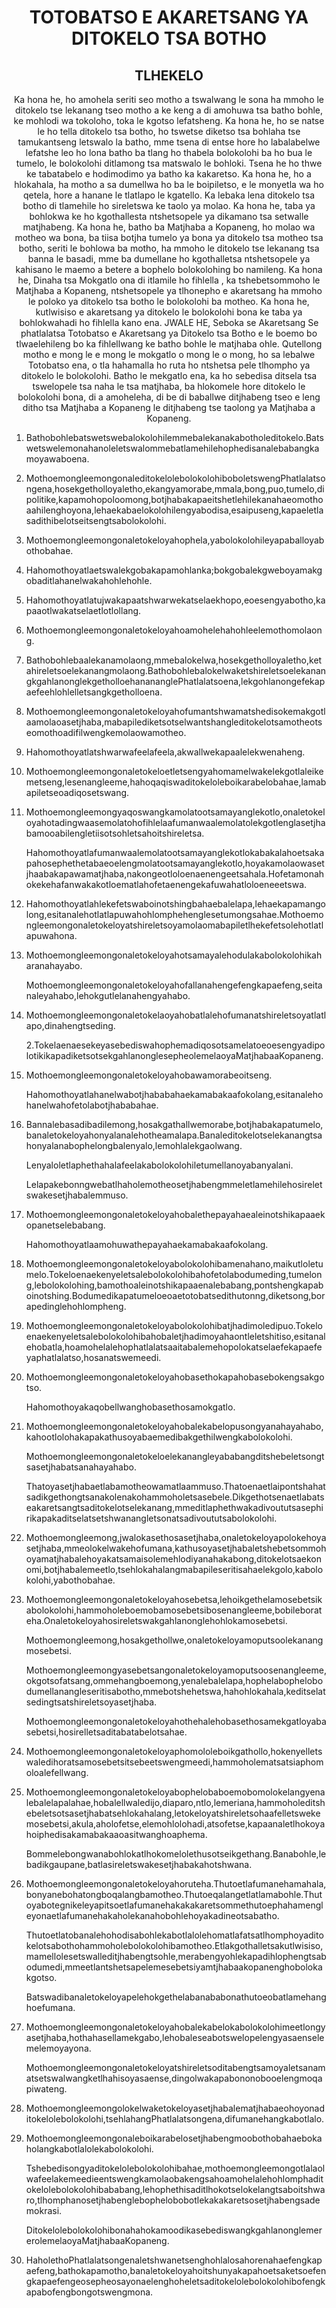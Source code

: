 <h1 align='center'>TOTOBATSO E AKARETSANG YA DITOKELO TSA BOTHO</h1>
<h2 align='center'>TLHEKELO</h2>
<p align='center'>Ka hona he, ho amohela seriti seo motho a tswalwang le sona ha mmoho le ditokelo tse lekanang tseo motho a ke keng a di amohuwa tsa batho bohle, ke mohlodi wa tokoloho, toka le kgotso lefatsheng.
Ka hona he, ho se natse le ho tella ditokelo tsa botho, ho tswetse diketso tsa bohlaha tse tamukantseng letswalo la batho, mme tsena di entse hore ho labalabelwe lefatshe leo ho lona batho ba tlang ho thabela bolokolohi ba ho bua le tumelo, le bolokolohi ditlamong tsa matswalo le bohloki. Tsena he ho thwe ke tabatabelo e hodimodimo ya batho ka kakaretso.
Ka hona he, ho a hlokahala, ha motho a sa dumellwa ho ba le boipiletso, e le monyetla wa ho qetela, hore a hanane le tlatlapo le kgatello. Ka lebaka lena ditokelo tsa botho di tlamehile ho sireletswa ke taolo ya molao.
Ka hona he, taba ya bohlokwa ke ho kgothallesta ntshetsopele ya dikamano tsa setwalle matjhabeng.
Ka hona he, batho ba Matjhaba a Kopaneng, ho molao wa motheo wa bona, ba tiisa botjha tumelo ya bona ya ditokelo tsa motheo tsa botho, seriti le bohlowa ba motho, ha mmoho le ditokelo tse lekanang tsa banna le basadi, mme ba dumellane ho kgothalletsa ntshetsopele ya kahisano le maemo a betere a bophelo bolokolohing bo namileng.
Ka hona he, Dinaha tsa Mokgatlo ona di itlamile ho fihlella , ka tshebetsommoho le Matjhaba a Kopaneng, ntshetsopele ya tlhonepho e akaretsang ha mmoho le poloko ya ditokelo tsa botho le bolokolohi ba motheo.
Ka hona he, kutlwisiso e akaretsang ya ditokelo le bolokolohi bona ke taba ya bohlokwahadi ho fihlella kano ena.
JWALE HE,
Seboka se Akaretsang
Se phatlalatsa Totobatso e Akaretsang ya Ditokelo tsa Botho e le boemo bo tlwaelehileng bo ka fihlellwang ke batho bohle le matjhaba ohle.
Qutellong motho e mong le e mong le mokgatlo o mong le o mong, ho sa lebalwe Totobatso ena, o tla hahamalla ho ruta ho ntshetsa pele tlhompho ya ditokelo le bolokolohi. Batho le mekgatlo ena, ka ho sebedisa ditsela tsa tswelopele tsa naha le tsa matjhaba, ba hlokomele hore ditokelo le bolokolohi bona, di a amoheleha, di be di baballwe ditjhabeng tseo e leng ditho tsa Matjhaba a Kopaneng le ditjhabeng tse taolong ya Matjhaba a Kopaneng.</p>
<ol>
  <li>
    <p>Bathobohlebatswetswebalokolohilemmebalekanakabotholeditokelo.Batswetswelemonahanoleletswalommebatlamehilehophedisanalebabangkamoyawaboena.</p>
  </li>
  <li>
    <p>MothoemongleemongonaleditokelolebolokolohiboboletswengPhatlalatsongena,hosekgetholloyaletho,ekangyamorabe,mmala,bong,puo,tumelo,dipolitike,kapamohopoloomong,botjhabakapaeitshetlehilekanahaeomothoaahilenghoyona,lehaekabaelokolohilengyabodisa,esaipuseng,kapaeletlasadithibelotseitsengtsabolokolohi.</p>
  </li>
  <li>
    <p>Mothoemongleemongonaletokeloyahophela,yabolokolohileyapaballoyabothobahae.</p>
  </li>
  <li>
    <p>Hahomothoyatlaetswalekgobakapamohlanka;bokgobalekgweboyamakgobaditlahanelwakahohlehohle.</p>
  </li>
  <li>
    <p>Hahomothoyatlatujwakapaatshwarwekatselaekhopo,eoesengyabotho,kapaaotlwakatselaetlotlollang.</p>
  </li>
  <li>
    <p>Mothoemongleemongonaletokeloyahoamohelehahohleelemothomolaong.</p>
  </li>
  <li>
    <p>Bathobohlebaalekanamolaong,mmebalokelwa,hosekgetholloyaletho,ketahireletsoelekanangmolaong.BathobohlebalokelwaketshireletsoelekanangkgahlanonglekgetholloehanananglePhatlalatsoena,lekgohlanongefekapaefeehlohlelletsangkgetholloena.</p>
  </li>
  <li>
    <p>Mothoemongleemongonaletokeloyahofumantshwamatshedisokemakgotlaamolaoasetjhaba,mabapilediketsotselwantshangleditokelotsamotheotseomothoadifilwengkemolaowamotheo.</p>
  </li>
  <li>
    <p>Hahomothoyatlatshwarwafeelafeela,akwallwekapaalelekwenaheng.</p>
  </li>
  <li>
    <p>Mothoemongleemongonaletokeloetletsengyahomamelwakelekgotlaleikemetseng,lesenangleeme,hahoqaqiswaditokeloleboikarabelobahae,lamabapiletseoadiqosetswang.</p>
  </li>
  <li>
    <p>Mothoemongleemongyaqoswangkamolatootsamayanglekotlo,onaletokeloyahotadingwaasemolatohofihlelaafumanwaalemolatolekgotlenglasetjhabamooabilengletiisotsohletsahoitshireletsa.</p>
    <p>Hahomothoyatlafumanwaalemolatootsamayanglekotlokabakalahoetsakapahosephethetabaeoelengmolatootsamayanglekotlo,hoyakamolaowasetjhaabakapawamatjhaba,nakongeotloloenaenengeetsahala.Hofetamonahokekehafanwakakotloematlahofetaenengekafuwahatloloeneeetswa.</p>
  </li>
  <li>
    <p>Hahomothoyatlahlekefetswaboinotshingbahaebalelapa,lehaekapamangolong,esitanalehotlatlapuwahohlomphehenglesetumongsahae.Mothoemongleemongonaletokeloyatshireletsoyamolaomabapiletlhekefetsolehotlatlapuwahona.</p>
  </li>
  <li>
    <p>Mothoemongleemongonaletokeloyahotsamayalehodulakabolokolohikaharanahayabo.</p>
    <p>Mothoemongleemongonaletokeloyahofallanahengefengkapaefeng,seitanaleyahabo,lehokgutlelanahengyahabo.</p>
  </li>
  <li>
    <p>Mothoemongleemongonaletokelaoyahobatlalehofumanatshireletsoyatlatlapo,dinahengtseding.</p>
    <p>2.TokelaenaesekeyasebediswahophemadiqosotsamelatoeoesengyadipolotikikapadiketsotsekgahlanonglesepheolemelaoyaMatjhabaaKopaneng.</p>
  </li>
  <li>
    <p>Mothoemongleemongonaletokeloyahobawamorabeoitseng.</p>
    <p>Hahomothoyatlahanelwabotjhababahaekamabakaafokolang,esitanalehohanelwahofetolabotjhababahae.</p>
  </li>
  <li>
    <p>Bannalebasadibadilemong,hosakgathallwemorabe,botjhabakapatumelo,banaletokeloyahonyalanalehotheamalapa.Banaleditokelotselekanangtsahonyalanabophelongbalenyalo,lemohlalekgaolwang.</p>
    <p>Lenyaloletlaphethahalafeelakabolokolohiletumellanoyabanyalani.</p>
    <p>Lelapakebonngwebatlhaholemotheosetjhabengmmeletlamehilehosireletswakesetjhabalemmuso.</p>
  </li>
  <li>
    <p>Mothoemongleemongonaletokeloyahobalethepayahaealeinotshikapaaekopanetselebabang.</p>
    <p>Hahomothoyatlaamohuwathepayahaekamabakaafokolang.</p>
  </li>
  <li>
    <p>Mothoemongleemongonaletokeloyabolokolohibamenahano,maikutloletumelo.Tokeloenaekenyeletsalebolokolohibahofetolabodumeding,tumelong,lebolokolohing,bamothoaleinotshikapaaenalebabang,pontshengkapaboinotshing.Bodumedikapatumeloeoaetotobatsedithutonng,diketsong,borapedinglehohlompheng.</p>
  </li>
  <li>
    <p>Mothoemongleemongonaletokeloyabolokolohibatjhadimoledipuo.Tokeloenaekenyeletsalebolokolohibahobaletjhadimoyahaontleletshitiso,esitanalehobatla,hoamohelalehophatlalatsaaitabalemehopolokatselaefekapaefeyaphatlalatso,hosanatswemeedi.</p>
  </li>
  <li>
    <p>Mothoemongleemongonaletokeloyahobasethokapahobasebokengsakgotso.</p>
    <p>Hahomothoyakaqobellwanghobasethosamokgatlo.</p>
  </li>
  <li>
    <p>Mothoemongleemongonaletokeloyahobalekabelopusongyanahayahabo,kahootlolohakapakathusoyabaemedibakgethilwengkabolokolohi.</p>
    <p>Mothoemongleemongonaletokeloelekanangleyababangditshebeletsongtsasetjhabatsanahayahabo.</p>
    <p>Thatoyasetjhabaetlabamotheowamatlaammuso.Thatoenaetlaipontshahatsadikgethongtsanakolenakohammoholetsasebele.Dikgethotsenaetlabatseakaretsangtsaditokelotselekanang,mmeditlaphethwakadivoututsasephirikapakaditselatsetshwanangletsonatsadivoututsabolokolohi.</p>
  </li>
  <li>
    <p>Mothoemongleemong,jwalokasethosasetjhaba,onaletokeloyapolokehoyasetjhaba,mmeolokelwakehofumana,kathusoyasetjhabaletshebetsommohoyamatjhabalehoyakatsamaisolemehlodiyanahakabong,ditokelotsaekonomi,botjhabalemeetlo,tsehlokahalangmabapileseritisahaelekgolo,kabolokolohi,yabothobahae.</p>
  </li>
  <li>
    <p>Mothoemongleemongonaletokeloyahosebetsa,lehoikgethelamosebetsikabolokolohi,hammoholeboemobamosebetsibosenangleeme,bobileborateha.Onaletokeloyahosireletswakgahlanonglehohlokamosebetsi.</p>
    <p>Mothoemongleemong,hosakgethollwe,onaletokeloyamoputsoolekanangmosebetsi.</p>
    <p>Mothoemongleemongyasebetsangonaletokeloyamoputsoosenangleeme,okgotsofatsang,ommehangboemong,yenalebalelapa,hophelabophelobodumellanangleseritisabotho,mmebotshehetswa,hahohlokahala,keditselatsedingtsatshireletsoyasetjhaba.</p>
    <p>Mothoemongleemongonaletokeloyahothehalehobasethosamekgatloyabasebetsi,hosirelletsaditabatabelotsahae.</p>
  </li>
  <li>
    <p>Mothoemongleemongonaletokeloyaphomololeboikgathollo,hokenyelletswaledihoratsamosebetsitsebeetswengmeedi,hammoholematsatsiaphomoloalefellwang.</p>
  </li>
  <li>
    <p>Mothoemongleemongonaletokeloyabophelobaboemobomolokelangyenalebalelapalahae,hobalellwaledijo,diaparo,ntlo,lemeriana,hammoholeditshebeletsotsasetjhabatsehlokahalang,letokeloyatshireletsohaafelletswekemosebetsi,akula,aholofetse,elemohlolohadi,atsofetse,kapaanaletlhokoyahoiphedisakamabakaaoasitwanghoaphema.</p>
    <p>Bommelebongwanabohlokatlhokomelolethusotseikgethang.Banabohle,lebadikgaupane,batlasireletswakesetjhabakahotshwana.</p>
  </li>
  <li>
    <p>Mothoemongleemongonaletokeloyahoruteha.Thutoetlafumanehamahala,bonyanebohatongboqalangbamotheo.Thutoeqalangetlatlamabohle.Thutoyabotegnikeleyapitsoetlafumanehakakakaretsommethutoephahamengleyonaetlafumanehakaholekanahobohlehoyakadineotsabatho.</p>
    <p>Thutoetlatobanalehohodisabohlekabotlalolehomatlafatsatlhomphoyaditokelotsabothohammoholebolokolohibamotheo.Etlakgothalletsakutlwisiso,mamellolesetswalleditjhabengtsohle,merabengyohlekapadihlophengtsabodumedi,mmeetlantshetsapelemesebetsiyamtjhabaakopanenghobolokakgotso.</p>
    <p>Batswadibanaletokeloyapelehokgethelabanababonathutoeobatlamehanghoefumana.</p>
  </li>
  <li>
    <p>Mothoemongleemongonaletokeloyahobalekabelokabolokolohimeetlongyasetjhaba,hothahasellamekgabo,lehobaleseabotswelopelengyasaenselemelemoyayona.</p>
    <p>Mothoemongleemongonaletokeloyatshireletsoditabengtsamoyaletsanamatsetswalwangketlhahisoyasaense,dingolwakapabononobooelengmoqapiwateng.</p>
  </li>
  <li>
    <p>Mothoemongleemongolokelwaketokeloyasetjhabalematjhabaeohoyonaditokelolebolokolohi,tsehlahangPhatlalatsongena,difumanehangkabotlalo.</p>
  </li>
  <li>
    <p>Mothoemongleemongonaleboikarabelosetjhabengmoobothobahaebokaholangkabotlalolekabolokolohi.</p>
    <p>Tshebedisongyaditokelolebolokolohibahae,mothoemongleemongotlalaolwafeelakemeedieentswengkamolaobakengsahoamohelalehohlomphaditokelolebolokolohibababang,lehophethisaditlhokotselokelangtsaboitshwaro,tlhomphanosetjhabenglebophelobobotlekakakaretsosetjhabengsademokrasi.</p>
    <p>DitokelolebolokolohibonahahokamoodikasebediswangkgahlanonglemererolemelaoyaMatjhabaaKopaneng.</p>
  </li>
  <li>
    <p>HaholethoPhatlalatsongenaletshwanetsenghohlalosahorenahaefengkapaefeng,bathokapamotho,banaletokeloyahoitshunyakapahoetsaketsoefengkapaefengeosepheosayonaelenghoheletsaditokelolebolokolohibofengkapabofengbongotswengmona.</p>
  </li>
</ol>